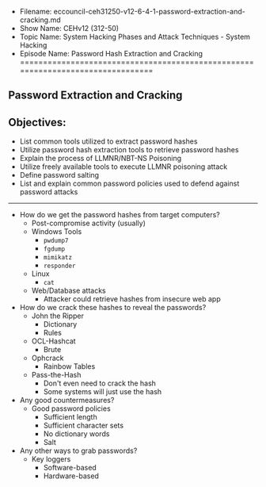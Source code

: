 - Filename: eccouncil-ceh31250-v12-6-4-1-password-extraction-and-cracking.md
- Show Name: CEHv12 (312-50)
- Topic Name: System Hacking Phases and Attack Techniques - System Hacking
- Episode Name: Password Hash Extraction and Cracking
================================================================================


Password Extraction and Cracking
--------------------------------------------------------------------------------

Objectives:
--------------------------------------------------------------------------------
- List common tools utilized to extract password hashes
- Utilize password hash extraction tools to retrieve password hashes
- Explain the process of LLMNR/NBT-NS Poisoning
- Utilize freely available tools to execute LLMNR poisoning attack
- Define password salting
- List and explain common password policies used to defend against password attacks
--------------------------------------------------------------------------------

+ How do we get the password hashes from target computers?
  - Post-compromise activity (usually)
  - Windows Tools
    + `pwdump7`
    + `fgdump`
    + `mimikatz`
    + `responder`
  - Linux
    + `cat`
  - Web/Database attacks
    + Attacker could retrieve hashes from insecure web app
+ How do we crack these hashes to reveal the passwords?
  - John the Ripper
    + Dictionary
    + Rules
  - OCL-Hashcat
    + Brute
  - Ophcrack
    + Rainbow Tables
  - Pass-the-Hash
    + Don't even need to crack the hash
    + Some systems will just use the hash 
+ Any good countermeasures?
  - Good password policies
    + Sufficient length
    + Sufficient character sets
    + No dictionary words
    + Salt
+ Any other ways to grab passwords?
  - Key loggers
    + Software-based
    + Hardware-based
